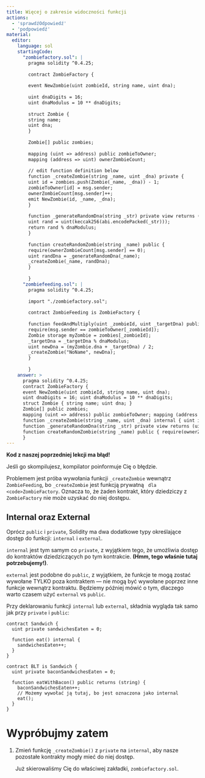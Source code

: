 ```yaml
---
title: Więcej o zakresie widoczności funkcji
actions:
  - 'sprawdźOdpowiedź'
  - 'podpowiedź'
material:
  editor:
    language: sol
    startingCode:
      "zombiefactory.sol": |
        pragma solidity ^0.4.25;
        
        contract ZombieFactory {
        
        event NewZombie(uint zombieId, string name, uint dna);
        
        uint dnaDigits = 16;
        uint dnaModulus = 10 ** dnaDigits;
        
        struct Zombie {
        string name;
        uint dna;
        }
        
        Zombie[] public zombies;
        
        mapping (uint => address) public zombieToOwner;
        mapping (address => uint) ownerZombieCount;
        
        // edit function definition below
        function _createZombie(string _name, uint _dna) private {
        uint id = zombies.push(Zombie(_name, _dna)) - 1;
        zombieToOwner[id] = msg.sender;
        ownerZombieCount[msg.sender]++;
        emit NewZombie(id, _name, _dna);
        }
        
        function _generateRandomDna(string _str) private view returns (uint) {
        uint rand = uint(keccak256(abi.encodePacked(_str)));
        return rand % dnaModulus;
        }
        
        function createRandomZombie(string _name) public {
        require(ownerZombieCount[msg.sender] == 0);
        uint randDna = _generateRandomDna(_name);
        _createZombie(_name, randDna);
        }
        
        }
      "zombiefeeding.sol": |
        pragma solidity ^0.4.25;
        
        import "./zombiefactory.sol";
        
        contract ZombieFeeding is ZombieFactory {
        
        function feedAndMultiply(uint _zombieId, uint _targetDna) public {
        require(msg.sender == zombieToOwner[_zombieId]);
        Zombie storage myZombie = zombies[_zombieId];
        _targetDna = _targetDna % dnaModulus;
        uint newDna = (myZombie.dna + _targetDna) / 2;
        _createZombie("NoName", newDna);
        }
        
        }
    answer: >
      pragma solidity ^0.4.25;
      contract ZombieFactory {
      event NewZombie(uint zombieId, string name, uint dna);
      uint dnaDigits = 16; uint dnaModulus = 10 ** dnaDigits;
      struct Zombie { string name; uint dna; }
      Zombie[] public zombies;
      mapping (uint => address) public zombieToOwner; mapping (address => uint) ownerZombieCount;
      function _createZombie(string _name, uint _dna) internal { uint id = zombies.push(Zombie(_name, _dna)) - 1; zombieToOwner[id] = msg.sender; ownerZombieCount[msg.sender]++; emit NewZombie(id, _name, _dna); }
      function _generateRandomDna(string _str) private view returns (uint) { uint rand = uint(keccak256(abi.encodePacked(_str))); return rand % dnaModulus; }
      function createRandomZombie(string _name) public { require(ownerZombieCount[msg.sender] == 0); uint randDna = _generateRandomDna(_name); _createZombie(_name, randDna); }
      }
---
```

**Kod z naszej poprzedniej lekcji ma błąd!**

Jeśli go skompilujesz, kompilator poinformuje Cię o błędzie.

Problemem jest próba wywołania funkcji `_createZombie` wewnątrz `ZombieFeeding`, bo `_createZombie` jest funkcją prywatną</code> ` dla <code>ZombieFactory`. Oznacza to, że żaden kontrakt, który dziedziczy z `ZombieFactory` nie może uzyskać do niej dostępu.

## Internal oraz External

Oprócz `public` i `private`, Solidity ma dwa dodatkowe typy określające dostęp do funkcji: `internal` i `external`.

`internal` jest tym samym co `private`, z wyjątkiem tego, że umożliwia dostęp do kontraktów dziedziczących po tym kontrakcie. **(Hmm, tego właśnie tutaj potrzebujemy!)**.

`external` jest podobne do `public`, z wyjątkiem, że funkcje te mogą zostać wywołane TYLKO poza kontraktem — nie mogą być wywołane poprzez inne funkcje wewnątrz kontraktu. Będziemy później mówić o tym, dlaczego warto czasem użyć `external` vs `public`.

Przy deklarowaniu funkcji `internal` lub `external`, składnia wygląda tak samo jak przy `private` i `public`:

    contract Sandwich {
      uint private sandwichesEaten = 0;
    
      function eat() internal {
        sandwichesEaten++;
      }
    }
    
    contract BLT is Sandwich {
      uint private baconSandwichesEaten = 0;
    
      function eatWithBacon() public returns (string) {
        baconSandwichesEaten++;
        // Możemy wywołać ją tutaj, bo jest oznaczona jako internal
        eat();
      }
    }
    

# Wypróbujmy zatem

1. Zmień funkcję `_createZombie()` z `private` na `internal`, aby nasze pozostałe kontrakty mogły mieć do niej dostęp.
    
    Już skierowaliśmy Cię do właściwej zakładki, `zombiefactory.sol`.